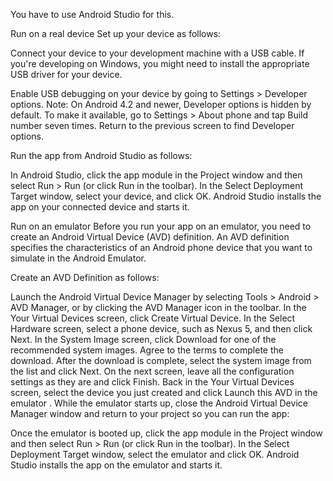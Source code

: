 You have to use Android Studio for this.

Run on a real device
Set up your device as follows:

Connect your device to your development machine with a USB cable. If you're developing on Windows, you might need to install the appropriate USB driver for your device.

Enable USB debugging on your device by going to Settings > Developer options.
Note: On Android 4.2 and newer, Developer options is hidden by default. To make it available, go to Settings > About phone and tap Build number seven times. Return to the previous screen to find Developer options.

Run the app from Android Studio as follows:

In Android Studio, click the app module in the Project window and then select Run > Run (or click Run  in the toolbar).
In the Select Deployment Target window, select your device, and click OK.
Android Studio installs the app on your connected device and starts it.

Run on an emulator
Before you run your app on an emulator, you need to create an Android Virtual Device (AVD) definition. An AVD definition specifies the characteristics of an Android phone device that you want to simulate in the Android Emulator.

Create an AVD Definition as follows:

Launch the Android Virtual Device Manager by selecting Tools > Android > AVD Manager, or by clicking the AVD Manager icon  in the toolbar.
In the Your Virtual Devices screen, click Create Virtual Device.
In the Select Hardware screen, select a phone device, such as Nexus 5, and then click Next.
In the System Image screen, click Download for one of the recommended system images. Agree to the terms to complete the download.
After the download is complete, select the system image from the list and click Next.
On the next screen, leave all the configuration settings as they are and click Finish.
Back in the Your Virtual Devices screen, select the device you just created and click Launch this AVD in the emulator  .
While the emulator starts up, close the Android Virtual Device Manager window and return to your project so you can run the app:

Once the emulator is booted up, click the app module in the Project window and then select Run > Run (or click Run  in the toolbar).
In the Select Deployment Target window, select the emulator and click OK.
Android Studio installs the app on the emulator and starts it.



